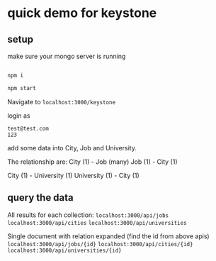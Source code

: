 # quick demo for keystone

## setup

make sure your mongo server is running

```sh

npm i

npm start
```

Navigate to
`localhost:3000/keystone`

login as

```
test@test.com
123
```

add some data into City, Job and University.

The relationship are:
City (1) - Job (many)
Job (1) - City (1)

City (1) - University (1)
University (1) - City (1)

## query the data

All results for each collection:
`localhost:3000/api/jobs`
`localhost:3000/api/cities`
`localhost:3000/api/universities`

Single document with relation expanded (find the id from above apis)
`localhost:3000/api/jobs/{id}`
`localhost:3000/api/cities/{id}`
`localhost:3000/api/universities/{id}`
